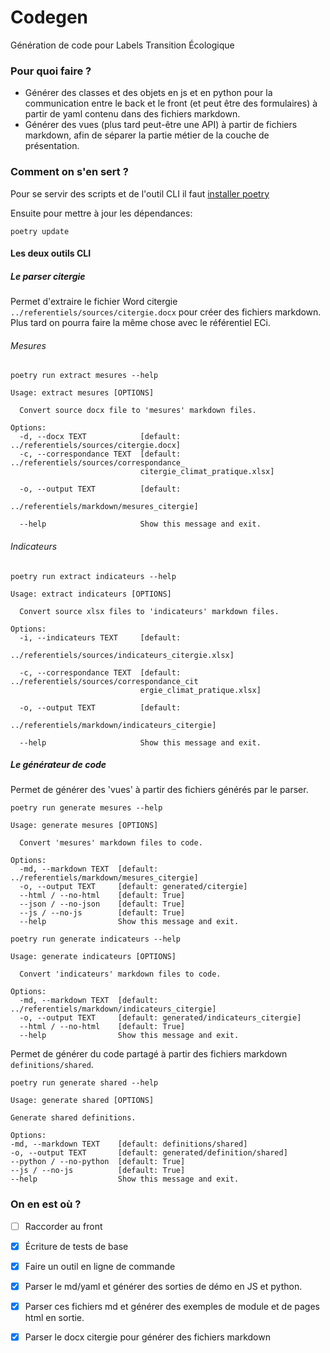 # Codegen
Génération de code pour Labels Transition Écologique

### Pour quoi faire ?
- Générer des classes et des objets en js et en python pour la communication entre le back et le front (et peut être des formulaires) à partir de yaml contenu dans des fichiers markdown.
- Générer des vues (plus tard peut-être une API) à partir de fichiers markdown, afin de séparer la partie métier de la couche de présentation.

### Comment on s'en sert ?
Pour se servir des scripts et de l'outil CLI il faut [installer poetry](https://python-poetry.org/docs/#installation)

Ensuite pour mettre à jour les dépendances:
```shell
poetry update
```

#### Les deux outils CLI

##### Le parser citergie
Permet d'extraire le fichier Word citergie `../referentiels/sources/citergie.docx`  pour créer des fichiers markdown.
Plus tard on pourra faire la même chose avec le référentiel ECi.

###### Mesures
```shell
poetry run extract mesures --help
```
```shell
Usage: extract mesures [OPTIONS]

  Convert source docx file to 'mesures' markdown files.

Options:
  -d, --docx TEXT            [default: ../referentiels/sources/citergie.docx]
  -c, --correspondance TEXT  [default: ../referentiels/sources/correspondance_
                             citergie_climat_pratique.xlsx]

  -o, --output TEXT          [default:
                             ../referentiels/markdown/mesures_citergie]

  --help                     Show this message and exit.
```

###### Indicateurs
```shell
poetry run extract indicateurs --help
```
```shell
Usage: extract indicateurs [OPTIONS]

  Convert source xlsx files to 'indicateurs' markdown files.

Options:
  -i, --indicateurs TEXT     [default:
                             ../referentiels/sources/indicateurs_citergie.xlsx]

  -c, --correspondance TEXT  [default: ../referentiels/sources/correspondance_cit
                             ergie_climat_pratique.xlsx]

  -o, --output TEXT          [default:
                             ../referentiels/markdown/indicateurs_citergie]

  --help                     Show this message and exit.
```

##### Le générateur de code
Permet de générer des 'vues' à partir des fichiers générés par le parser.

```shell
poetry run generate mesures --help
```
```shell
Usage: generate mesures [OPTIONS]

  Convert 'mesures' markdown files to code.

Options:
  -md, --markdown TEXT  [default: ../referentiels/markdown/mesures_citergie]
  -o, --output TEXT     [default: generated/citergie]
  --html / --no-html    [default: True]
  --json / --no-json    [default: True]
  --js / --no-js        [default: True]
  --help                Show this message and exit.
```

```shell
poetry run generate indicateurs --help
```
```shell
Usage: generate indicateurs [OPTIONS]

  Convert 'indicateurs' markdown files to code.

Options:
  -md, --markdown TEXT  [default: ../referentiels/markdown/indicateurs_citergie]
  -o, --output TEXT     [default: generated/indicateurs_citergie]
  --html / --no-html    [default: True]
  --help                Show this message and exit.
```

Permet de générer du code partagé à partir des fichiers markdown `definitions/shared`.
```shell
poetry run generate shared --help
```
```shell
Usage: generate shared [OPTIONS]

Generate shared definitions.

Options:
-md, --markdown TEXT    [default: definitions/shared]
-o, --output TEXT       [default: generated/definition/shared]
--python / --no-python  [default: True]
--js / --no-js          [default: True]
--help                  Show this message and exit.
```

### On en est où ?
-[ ] Raccorder au front
-[x] Écriture de tests de base
-[x] Faire un outil en ligne de commande
-[x] Parser le md/yaml et générer des sorties de démo en JS et python.
-[x] Parser ces fichiers md et générer des exemples de module et de pages html en sortie.
-[X] Parser le docx citergie pour générer des fichiers markdown

